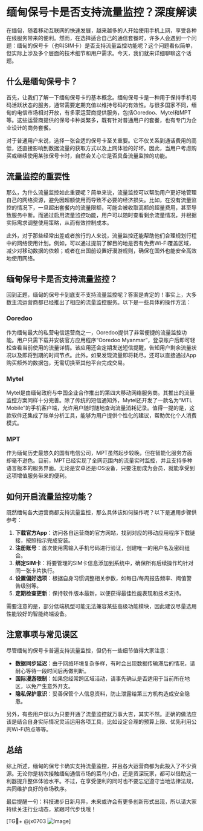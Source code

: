 # 缅甸保号卡是否支持流量监控？深度解读

在缅甸，随着移动互联网的快速发展，越来越多的人开始使用手机上网，享受各种在线服务带来的便利。然而，在选择适合自己的通信套餐时，许多人会遇到一个问题：缅甸的保号卡（也叫SIM卡）是否支持流量监控功能呢？这个问题看似简单，但实际上涉及多个层面的技术细节和用户需求。今天，我们就来详细聊聊这个话题。

## 什么是缅甸保号卡？

首先，让我们了解一下缅甸保号卡的基本概念。缅甸保号卡是一种用于保持手机号码活跃状态的服务，通常需要定期充值以维持号码的有效性。与很多国家不同，缅甸的电信市场相对开放，有多家运营商提供服务，包括Ooredoo、Mytel和MPT等。这些运营商提供的保号卡种类繁多，既有针对普通用户的套餐，也有专门为企业设计的商务套餐。

对于普通用户来说，选择一张合适的保号卡至关重要。它不仅关系到通话费用的高低，还直接影响到数据流量的获取方式以及上网体验的好坏。因此，当用户考虑购买或继续使用某张保号卡时，自然会关心它是否具备流量监控的功能。

## 流量监控的重要性

那么，为什么流量监控如此重要呢？简单来说，流量监控可以帮助用户更好地管理自己的网络资源，避免因超额使用而导致不必要的经济损失。比如，在没有流量监控的情况下，一旦超出套餐内的流量限额，可能会被收取高额的超量费用，甚至导致服务中断。而通过启用流量监控功能，用户可以随时查看剩余流量情况，并根据实际需求调整使用策略，从而有效控制成本。

此外，对于那些经常出差或者旅行的人来说，流量监控还能帮助他们合理规划行程中的网络使用计划。例如，可以通过提前了解目的地是否有免费Wi-Fi覆盖区域，减少对移动数据的依赖；或者在出国前设置好漫游规则，确保在国外也能安全高效地使用网络。

## 缅甸保号卡是否支持流量监控？

回到正题，缅甸的保号卡到底支不支持流量监控呢？答案是肯定的！事实上，大多数主流运营商都已经推出了相应的流量监控服务。以下是一些具体的操作方法：

### Ooredoo
作为缅甸最大的私营电信运营商之一，Ooredoo提供了非常便捷的流量监控功能。用户只需下载并安装官方应用程序“Ooredoo Myanmar”，登录账户后即可轻松查看当前使用的流量详情。该应用还会定期发送短信提醒，告知用户剩余流量状况以及即将到期的时间节点。此外，如果发现流量即将耗尽，还可以直接通过App购买额外的数据包，无需切换至其他平台完成交易。

### Mytel
Mytel是由缅甸政府与中国企业合作推出的第四大移动网络服务商。其推出的流量监控方案同样十分完善。除了传统的短信通知外，Mytel还开发了一款名为“MTL Mobile”的手机客户端，允许用户随时随地查询流量消耗记录。值得一提的是，这款软件还集成了账单分析工具，能够为用户提供个性化的建议，帮助优化个人消费模式。

### MPT
作为缅甸历史最悠久的国有电信公司，MPT虽然起步较晚，但在智能化服务方面却毫不逊色。目前，MPT已经实现了全网范围内的流量实时监控，并且支持多种语言版本的服务界面。无论是安卓还是iOS设备，只要注册成为会员，就能享受到这项增值服务带来的便利。

## 如何开启流量监控功能？

既然缅甸各大运营商都支持流量监控，那么具体该如何操作呢？以下是通用步骤供参考：

1. **下载官方App**：访问各自运营商的官方网站，找到对应的移动应用程序下载链接，按照指示完成安装。
2. **注册账号**：首次使用需输入手机号码进行验证，创建唯一的用户名及密码组合。
3. **绑定SIM卡**：将要管理的SIM卡信息添加到系统中，确保所有后续操作均针对同一张卡片执行。
4. **设置偏好选项**：根据自身习惯调整相关参数，如每日/每周报告频率、阈值警告级别等。
5. **定期检查更新**：保持软件版本最新，以便获得最佳性能表现和技术支持。

需要注意的是，部分低端机型可能无法兼容某些高级功能模块，因此建议尽量选用性能较好的智能终端设备。

## 注意事项与常见误区

尽管缅甸的保号卡普遍支持流量监控，但仍有一些细节值得大家注意：

- **数据同步延迟**：由于网络环境复杂多样，有时会出现数据传输滞后的情况，请耐心等待一段时间后再做判断。
- **国际漫游限制**：如果您经常跨区域活动，请事先确认是否适用于当前所在地区，以免产生意外开支。
- **隐私保护意识**：妥善保管个人信息资料，防止泄露给第三方机构造成安全隐患。

另外，有些用户误以为只要开通了流量监控就万事大吉，其实不然。正确的做法应该是结合自身实际情况灵活运用各项工具，比如设定合理的预算上限、优先利用公共Wi-Fi热点等等。

## 总结

综上所述，缅甸的保号卡确实支持流量监控，并且各大运营商都为此投入了不少资源。无论你是初次接触缅甸通信市场的菜鸟小白，还是资深玩家，都可以借助这一利器提升整体体验水平。不过，在享受便利的同时也不要忘记遵守当地法律法规，共同维护良好的市场秩序。

最后提醒一句：科技进步日新月异，未来或许会有更多创新形式出现，所以请大家持续关注行业动态，紧跟时代步伐哦！

[TG💪+ @jx0703 ![Image](https://github.com/user-attachments/assets/dbca1d08-cadb-493c-b0ec-ad6f7a83f270)]